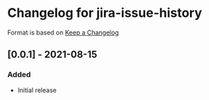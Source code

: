 # Changelog for jira-issue-history

Format is based on [Keep a Changelog](https://keepachangelog.com/en/1.0.0/)

## [0.0.1] - 2021-08-15

### Added

- Initial release
